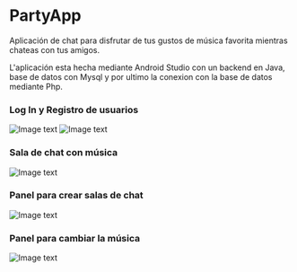 # PartyApp
Aplicación de chat para disfrutar de tus gustos de música favorita mientras chateas con tus amigos.

L'aplicación esta hecha mediante Android Studio con un backend en Java, base de datos con Mysql y por ultimo la conexion con la base de datos mediante Php.

### Log In y Registro de usuarios
![Image text](https://github.com/IGprojects/PartyApp/blob/main/Assets/captura1.png)
![Image text](https://github.com/IGprojects/PartyApp/blob/main/Assets/captura2.png)

### Sala de chat con música
![Image text](https://github.com/IGprojects/PartyApp/blob/main/Assets/Captura3.png)

### Panel para crear salas de chat
![Image text](https://github.com/IGprojects/PartyApp/blob/main/Assets/Captura4.png)

### Panel para cambiar la música
![Image text](https://github.com/IGprojects/PartyApp/blob/main/Assets/Captura5.png)
